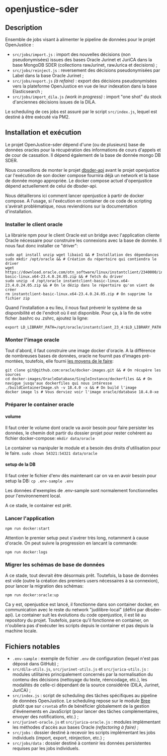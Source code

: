 # openjustice-sder

## Description 
Ensemble de jobs visant à alimenter le pipeline de données pour le projet OpenJustice :

* `src/jobs/import.js` : import des nouvelles décisions (non pseudonymisées) issues des bases Oracle Jurinet et JuriCA dans la base MongoDB SDER (collections rawJurinet, rawJurica et decisions) ;
* `src/jobs/reinject.js` : reversement des décisions pseudonymisées par Label dans la base Oracle Jurinet ;
* `src/jobs/export.js` _(à refaire)_ : export des décisions pseudonymisées vers la plateforme OpenJustice en vue de leur indexation dans la base Elasticsearch ;
* `src/jobs/import_dila.js` _(work in progress)_ : import "one shot" du stock d'anciennes décisions issues de la DILA.

Le scheduling de ces jobs est assuré par le script `src/index.js`, lequel est destiné à être exécuté via PM2.

## Installation et exécution

Le projet OpenJustice-sder dépend d'une (ou de plusieurs) base de données oracles pour la récupération des informations de cours d'appels et de cour de cassation. Il dépend également de la base de donnée mongo DB SDER. 

Nous conseillons de monter le projet [dbsder-api](git@github.com:Cour-de-cassation/dbsder-api) avant le projet openjustice car l'exécution de son docker compose fournira déjà un network et la base de donnée mongo appropriée. Le docker compose actuel d'openjustice dépend actuellement de celui de dbsder-api.

Nous détaillerons ici comment lancer openjustice à partir de docker compose. A l'usage, si l'exécution en container de ce code de scripting s'avérait problématique, nous reviendrions sur la documentation d'installation.

### Installer le client oracle

La librairie npm pour le client Oracle est un bridge avec l'application cliente Oracle nécessaire pour construire les connexions avec la base de donnée. Il nous faut donc installer ce "driver":

```
sudo apt install unzip wget libaio1 && # Installation des dépendances
sudo mkdir /opt/oracle && # Création du répertoire qui contiendra le driver
wget https://download.oracle.com/otn_software/linux/instantclient/2340000/instantclient-basic-linux.x64-23.4.0.24.05.zip && # fetch du driver
sudo unzip -d /opt/oracle instantclient-basic-linux.x64-23.4.0.24.05.zip && # On le dézip dans le répertoire qu'on vient de créer
rm instantclient-basic-linux.x64-23.4.0.24.05.zip # On supprime le fichier zip
```

Quand l'installation a eu lieu, il nous faut prévenir le système de sa disponibilité et de l'endroit où il est disponible. Pour ça, à la fin de votre ficher .bashrc ou .zshrc, ajoutez la ligne:

`export LD_LIBRARY_PATH=/opt/oracle/instantclient_23_4:$LD_LIBRARY_PATH`

### Monter l'image oracle

Tout d'abord, il faut construire une image docker d'oracle. A la différence de nombreuses bases de données, oracle ne fournit pas d'images pré-montées, toutefois, elle fourni [les moyens de le faire](https://github.com/oracle/docker-images/blob/main/OracleDatabase/SingleInstance/README.md):

```
git clone git@github.com:oracle/docker-images.git && # On récupère les sources
cd docker-images/OracleDatabase/SingleInstance/dockerfiles && # On navigue jusqu'aux dockerfiles qui nous intéresse
./buildContainerImage.sh -v 18.4.0 -x && # On build l'image
docker image ls # Vous derviez voir l'image oracle/database 18.4.0-xe
```

### Préparer le container oracle

#### volume

Il faut créer le volume dont oracle va avoir besoin pour faire persister les données, le chemin doit partir du dossier projet pour rester cohérent au fichier docker-compose:
`mkdir data/oracle`

Le container va manipuler le module et a besoin des droits d'utilisation pour le faire.
`sudo chown 54321:54321 data/oracle`

#### setup de la DB

Il faut créer le fichier d'env dès maintenant car on va en avoir besoin pour setup la DB:
`cp .env-sample .env`

Les données d'exemples de .env-sample sont normalement fonctionnelles pour l'environnement local.

A ce stade, le container est prêt.

### Lancer l'application

`npm run docker:start`

Attention le premier setup peut s'avérer très long, notamment à cause d'oracle. On peut suivre la progression en lancant la commande:

`npm run docker:logs`

### Migrer les schémas de base de données

A ce stade, tout devrait être désormais prêt. Toutefois, la base de données est vide (outre la création des premiers users nécessaires à sa connexion), pour lancer la migration des schémas:

`npm run docker:oracle:up`

Ca y est, openjustice est lancé, il fonctionne dans son container docker, en communication avec le reste du network "judilibre-local" (défini par dbsder-api). Le container suit les évolutions du code openjustice, il est lié au repository du projet. Toutefois, parce qu'il fonctionne en container, on n'oubliera pas d'exécuter les scripts depuis le container et pas depuis la machine locale.

## Fichiers notables

* `.env-sample` : exemple de fichier `.env` de configuration (lequel n'est pas déposé dans GitHub) ;
* `src/dila-utils.js`, `src/jurinet-utils.js` et `src/jurica-utils.js` : modules utilitaires principalement concernés par la normalisation du contenu des décisions (nettoyage du texte, réencodage, etc.), les modalités de celle-ci dépendant de la source considérée (DILA, Jurinet, JuriCA) ;
* `src/index.js` : script de scheduling des tâches spécifiques au pipeline de données OpenJustice. Le scheduling repose sur le module [Bree](https://github.com/breejs/bree) plutôt que sur `crontab` afin de bénéficier globalement de la gestion d'événements en JavaScript (pour lancer des tâches complémentaires, envoyer des notifications, etc.) ;
* `src/jurinet-oracle.js` et `src/jurica-oracle.js` : modules implémentant les méthodes d'accès aux bases Oracle _(refactoring à faire)_ ;
* `src/jobs` : dossier destiné à recevoir les scripts implémentant les jobs individuels (import, export, réinjection, etc.) ;
* `src/jobs/data` : dossier destiné à contenir les données persistentes requises par les jobs individuels.
